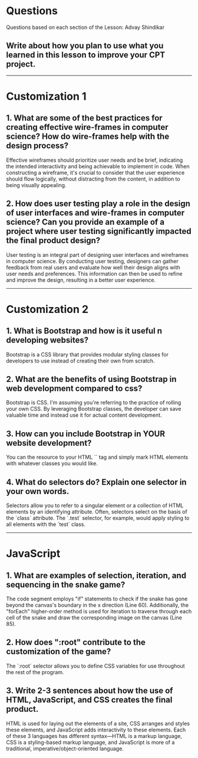 <!--Start of Website Content-->
<html>
    <head>
    <link rel="stylesheet" href="questions.css">
    </head>
    <body>
<div class="index-header">
    <h1>Questions</h1>
    <p>Questions based on each section of the Lesson: Advay Shindikar</p>
</div>

<!--Answer the QUESTIONS based on the lesson provided-->
<div>

<h2>Write about how you plan to use what you learned in this lesson to improve your CPT project.</h2>
<!--<p>ANSWER</p>-->

<hr>

<h1>Customization 1</h1>

<h2>1. What are some of the best practices for creating effective wire-frames in computer science? How do wire-frames help with the design process?</h2>

<p>Effective wireframes should prioritize user needs and be brief, indicating the intended interactivity and being achievable to implement in code. When constructing a wireframe, it's crucial to consider that the user experience should flow logically, without distracting from the content, in addition to being visually appealing.<p>


<h2>2. How does user testing play a role in the design of user interfaces and wire-frames in computer science? Can you provide an example of a project where user testing significantly impacted the final product design?</h2>

<p>User testing is an integral part of designing user interfaces and wireframes in computer science. By conducting user testing, designers can gather feedback from real users and evaluate how well their design aligns with user needs and preferences. This information can then be used to refine and improve the design, resulting in a better user experience.<p>
<hr>

<h1>Customization 2</h1>

<h2>1. What is Bootstrap and how is it useful n developing websites?</h2>
<p>Bootstrap is a CSS library that provides modular styling classes for developers to use instead of creating their own from scratch.<p>
<h2>2. What are the benefits of using Bootstrap in web development compared to css?</h2>
<p>Bootstrap is CSS. I'm assuming you're referring to the practice of rolling your own CSS. By leveraging Bootstrap classes, the developer can save valuable time and instead use it for actual content development.
<p>
<h2>3. How can you include Bootstrap in YOUR website development?</h2>
<p>You can the resource to your HTML `<head>` tag and simply mark HTML elements with whatever classes you would like.<p>
<h2>4. What do selectors do? Explain one selector in your own words.</h2>
<p>Selectors allow you to refer to a singular element or a collection of HTML elements by an identifying attribute. Often, selectors select on the basis of the `class` attribute. The `.test` selector, for example, would apply styling to all elements with the `test` class.<p>

<hr>

<h1>JavaScript</h1>

<h2>1. What are examples of selection, iteration, and sequencing in the snake game?</h2>
<p>The code segment employs "if" statements to check if the snake has gone beyond the canvas's boundary in the x direction (Line 60). Additionally, the "forEach" higher-order method is used for iteration to traverse through each cell of the snake and draw the corresponding image on the canvas (Line 85).<p>
<!--<p>ANSWER</p>-->
<h2>2. How does ":root" contribute to the customization of the game?</h2>
<p>The `:root` selector allows you to define CSS variables for use throughout the rest of the program.<p>
<h2>3. Write 2-3 sentences about how the use of HTML, JavaScript, and CSS creates the final product.</h2>
<p>HTML is used for laying out the elements of a site, CSS arranges and styles these elements, and JavaScript adds interactivity to these elements. Each of these 3 languages has different syntax—HTML is a markup language, CSS is a styling-based markup language, and JavaScript is more of a traditional, imperative/object-oriented language.<p>


</div>
</body>
